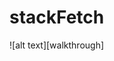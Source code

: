 # stackFetch

![alt text][walkthrough]

[walthrough]: https://cloud.githubusercontent.com/assets/6755555/17759382/836dd780-64ab-11e6-8f6a-329f66f01fd7.gif "Logo Title Text 2"
